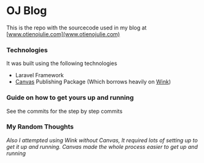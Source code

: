 # OJ Blog

This is the repo with the sourcecode used in my blog at [www.otienojulie.com](www.otienojulie.com)

### Technologies

It was built using the following technologies

-   Laravel Framework
-   [Canvas](http://cnvs.io) Publishing Package (Which borrows heavily on [Wink](https://wink.themsaid.com/))

### Guide on how to get yours up and running
See the commits for the step by step commits

### My Random Thoughts
_Also I attempted using Wink without Canvas, It required lots of setting up to get it up and running. Canvas made the whole process easier to get up and running_
